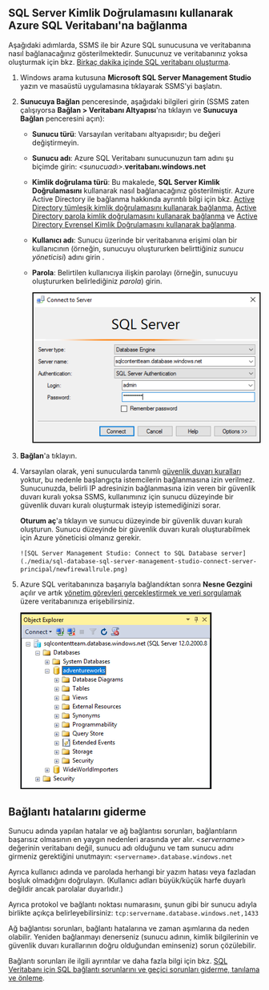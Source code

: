 

## <a name="connect-to-azure-sql-database-using-sql-server-authentication"></a>SQL Server Kimlik Doğrulamasını kullanarak Azure SQL Veritabanı'na bağlanma
Aşağıdaki adımlarda, SSMS ile bir Azure SQL sunucusuna ve veritabanına nasıl bağlanacağınız gösterilmektedir. Sunucunuz ve veritabanınız yoksa oluşturmak için bkz. [Birkaç dakika içinde SQL veritabanı oluşturma](../articles/sql-database/sql-database-get-started.md).

1. Windows arama kutusuna **Microsoft SQL Server Management Studio** yazın ve masaüstü uygulamasına tıklayarak SSMS'yi başlatın.
2. **Sunucuya Bağlan** penceresinde, aşağıdaki bilgileri girin (SSMS zaten çalışıyorsa **Bağlan > Veritabanı Altyapısı**'na tıklayın ve **Sunucuya Bağlan** penceresini açın):
   
   * **Sunucu türü**: Varsayılan veritabanı altyapısıdır; bu değeri değiştirmeyin.
   * **Sunucu adı**: Azure SQL Veritabanı sunucunuzun tam adını şu biçimde girin: *&lt;sunucuadı>*.**veritabanı.windows.net**
   * **Kimlik doğrulama türü**: Bu makalede, **SQL Server Kimlik Doğrulamasını** kullanarak nasıl bağlanacağınız gösterilmiştir. Azure Active Directory ile bağlanma hakkında ayrıntılı bilgi için bkz. [Active Directory tümleşik kimlik doğrulamasını kullanarak bağlanma](../articles/sql-database/sql-database-aad-authentication.md#connect-using-active-directory-integrated-authentication), [Active Directory parola kimlik doğrulamasını kullanarak bağlanma](../articles/sql-database/sql-database-aad-authentication.md#connect-using-active-directory-password-authentication) ve [Active Directory Evrensel Kimlik Doğrulamasını kullanarak bağlanma](../articles/sql-database/sql-database-ssms-mfa-authentication.md).
   * **Kullanıcı adı**: Sunucu üzerinde bir veritabanına erişimi olan bir kullanıcının (örneğin, sunucuyu oluştururken belirttiğiniz *sunucu yöneticisi*) adını girin . 
   * **Parola**: Belirtilen kullanıcıya ilişkin parolayı (örneğin, sunucuyu oluştururken belirlediğiniz *parola*) girin.
     
       ![SQL Server Management Studio: SQL Database sunucusuna bağlanma](./media/sql-database-sql-server-management-studio-connect-server-principal/connect.png)
3. **Bağlan**'a tıklayın.
4. Varsayılan olarak, yeni sunucularda tanımlı [güvenlik duvarı kuralları](../articles/sql-database/sql-database-firewall-configure.md) yoktur, bu nedenle başlangıçta istemcilerin bağlanmasına izin verilmez. Sunucunuzda, belirli IP adresinizin bağlanmasına izin veren bir güvenlik duvarı kuralı yoksa SSMS, kullanımınız için sunucu düzeyinde bir güvenlik duvarı kuralı oluşturmak isteyip istemediğinizi sorar.
   
    **Oturum aç**'a tıklayın ve sunucu düzeyinde bir güvenlik duvarı kuralı oluşturun. Sunucu düzeyinde bir güvenlik duvarı kuralı oluşturabilmek için Azure yöneticisi olmanız gerekir.
   
       ![SQL Server Management Studio: Connect to SQL Database server](./media/sql-database-sql-server-management-studio-connect-server-principal/newfirewallrule.png)
5. Azure SQL veritabanınıza başarıyla bağlandıktan sonra **Nesne Gezgini** açılır ve artık [yönetim görevleri gerçekleştirmek ve veri sorgulamak](../articles/sql-database/sql-database-manage-azure-ssms.md) üzere veritabanınıza erişebilirsiniz.
   
     ![yeni sunucu düzeyinde güvenlik duvarı](./media/sql-database-sql-server-management-studio-connect-server-principal/connect-server-principal-5.png)

## <a name="troubleshoot-connection-failures"></a>Bağlantı hatalarını giderme
Sunucu adında yapılan hatalar ve ağ bağlantısı sorunları, bağlantıların başarısız olmasının en yaygın nedenleri arasında yer alır. <*servername*> değerinin veritabanı değil, sunucu adı olduğunu ve tam sunucu adını girmeniz gerektiğini unutmayın: `<servername>.database.windows.net`

Ayrıca kullanıcı adında ve parolada herhangi bir yazım hatası veya fazladan boşluk olmadığını doğrulayın. (Kullanıcı adları büyük/küçük harfe duyarlı değildir ancak parolalar duyarlıdır.) 

Ayrıca protokol ve bağlantı noktası numarasını, şunun gibi bir sunucu adıyla birlikte açıkça belirleyebilirsiniz: `tcp:servername.database.windows.net,1433`

Ağ bağlantısı sorunları, bağlantı hatalarına ve zaman aşımlarına da neden olabilir. Yeniden bağlanmayı denerseniz (sunucu adının, kimlik bilgilerinin ve güvenlik duvarı kurallarının doğru olduğundan eminseniz) sorun çözülebilir.

Bağlantı sorunları ile ilgili ayrıntılar ve daha fazla bilgi için bkz. [SQL Veritabanı için SQL bağlantı sorunlarını ve geçici sorunları giderme, tanılama ve önleme](../articles/sql-database/sql-database-connectivity-issues.md).



<!--HONumber=Nov16_HO2-->


